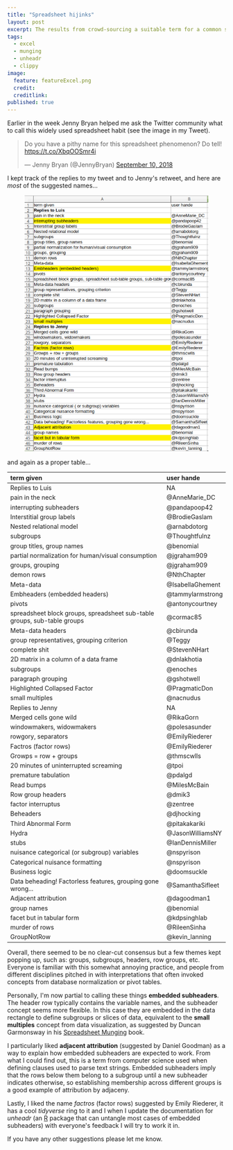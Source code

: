 ```yaml
---
title: "Spreadsheet hijinks"
layout: post
excerpt: The results from crowd-sourcing a suitable term for a common spreadsheet practice.
tags:
  - excel
  - munging
  - unheadr
  - clippy
image: 
  feature: featureExcel.png
  credit: 
  creditlink: 
published: true
---
```

Earlier in the week Jenny Bryan helped me ask the Twitter community what to call this widely used spreadsheet habit (see the image in my Tweet).

<blockquote class="twitter-tweet" data-lang="en"><p lang="en" dir="ltr">Do you have a pithy name for this spreadsheet phenomenon? Do tell! <a href="https://t.co/XbqOOSmr4i">https://t.co/XbqOOSmr4i</a></p>&mdash; Jenny Bryan (@JennyBryan) <a href="https://twitter.com/JennyBryan/status/1039267761174732800?ref_src=twsrc%5Etfw">September 10, 2018</a></blockquote>
<script async src="https://platform.twitter.com/widgets.js" charset="utf-8"></script>

I kept track of the replies to my tweet and to Jenny's retweet, and here are _most_ of the suggested names... 

<figure>
    <a href="/images/factros.png"><img src="/images/factros.png"></a>
</figure>


and again as a proper table...

|term given                                                               |user hande       |
|:------------------------------------------------------------------------|:----------------|
|Replies to Luis                                                          |NA               |
|pain in the neck                                                         |@AnneMarie_DC    |
|interrupting subheaders                                                  |@pandapoop42     |
|Interstitial group labels                                                |@BrodieGaslam    |
|Nested relational model                                                  |@arnabdotorg     |
|subgroups                                                                |@Thoughtfulnz    |
|group titles, group names                                                |@benomial        |
|partial normalization for human/visual consumption                       |@jgraham909      |
|groups, grouping                                                         |@jgraham909      |
|demon rows                                                               |@NthChapter      |
|Meta-data                                                                |@IsabellaGhement |
|Embheaders (embedded headers)                                            |@tammylarmstrong |
|pivots                                                                   |@antonycourtney  |
|spreadsheet block groups, spreadsheet sub-table groups, sub-table groups |@cormac85        |
|Meta-data headers                                                        |@cbirunda        |
|group representatives, grouping criterion                                |@Teggy           |
|complete shit                                                            |@StevenNHart     |
|2D matrix in a column of a data frame                                    |@dnlakhotia      |
|subgroups                                                                |@enoches         |
|paragraph grouping                                                       |@gshotwell       |
|Highlighted Collapsed Factor                                             |@PragmaticDon    |
|small multiples                                                          |@nacnudus        |
|Replies to Jenny                                                         |NA               |
|Merged cells gone wild                                                   |@RikaGorn        |
|windowmakers, widowmakers                                                |@polesasunder    |
|rowgory, separators                                                      |@EmilyRiederer   |
|Factros (factor rows)                                                    |@EmilyRiederer   |
|Growps = row + groups                                                    |@thmscwlls       |
|20 minutes of uninterrupted screaming                                    |@tpoi            |
|premature tabulation                                                     |@pdalgd          |
|Read bumps                                                               |@MilesMcBain     |
|Row group headers                                                        |@dmik3           |
|factor interruptus                                                       |@zentree         |
|Beheaders                                                                |@djhocking       |
|Third Abnormal Form                                                      |@pitakakariki    |
|Hydra                                                                    |@JasonWilliamsNY |
|stubs                                                                    |@IanDennisMiller |
|nuisance categorical (or subgroup) variables                             |@nspyrison       |
|Categorical nuisance formatting                                          |@nspyrison       |
|Business logic                                                           |@doomsuckle      |
|Data beheading! Factorless features, grouping gone wrong...              |@SamanthaSifleet |
|Adjacent attribution                                                     |@dagoodman1      |
|group names                                                              |@benomial        |
|facet but in tabular form                                                |@kdpsinghlab     |
|murder of rows                                                           |@RileenSinha     |
|GroupNotRow                                                              |@kevin_lanning   |

Overall, there seemed to be no clear-cut consensus but a few themes kept popping up, such as: groups, subgroups, headers, row groups, etc. Everyone is familiar with this somewhat annoying practice, and people from different disciplines pitched in with interpretations that often invoked concepts from database normalization or pivot tables.

Personally, I'm now partial to calling these things **embedded subheaders**. The header row typically contains the variable names, and the subheader concept seems more flexible. In this case they are embedded in the data rectangle to define subgroups or slices of data, equivalent to the **small multiples** concept from data visualization, as suggested by Duncan Garmonsway in his [Spreadsheet Munging](https://nacnudus.github.io/spreadsheet-munging-strategies/index.html) book. 

I particularly liked  **adjacent attribution** (suggested by Daniel Goodman) as a way to explain how embedded subheaders are expected to work. From what I could find out, this is a term from computer science used when defining clauses used to parse text strings. Embedded subheaders imply that the rows below them belong to a subgroup until a new subheader indicates otherwise, so establishing membership across different groups is a good example of attribution by adjaceny. 

Lastly, I liked the name _factros_ (factor rows) suggested by Emily Riederer, it has a cool _tidyverse_ ring to it and I when I update the documentation for _unheadr_ (an [R](https://github.com/luisDVA/unheadr) package that can untangle most cases of embedded subheaders) with everyone's feedback I will try to work it in.


If you have any other suggestions please let me know.



